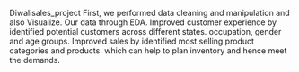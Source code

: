 Diwalisales_project
        First, we performed data cleaning and manipulation and also Visualize.
        Our data through EDA.
	Improved customer experience by identified potential customers across different states.
	occupation, gender and age groups.
	Improved sales by identified most selling product categories and products.
	which can help to plan inventory and hence meet the demands.
